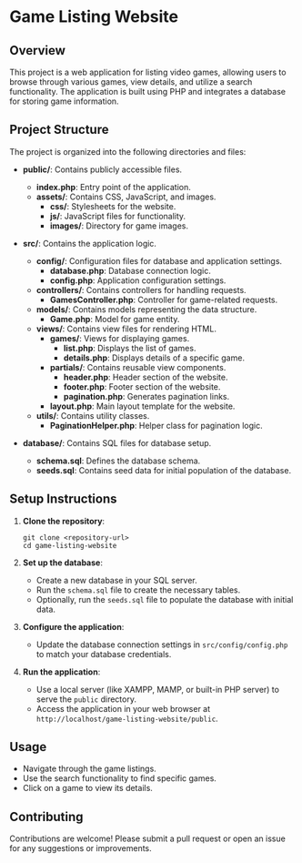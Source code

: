 # Game Listing Website

## Overview
This project is a web application for listing video games, allowing users to browse through various games, view details, and utilize a search functionality. The application is built using PHP and integrates a database for storing game information.

## Project Structure
The project is organized into the following directories and files:

- **public/**: Contains publicly accessible files.
  - **index.php**: Entry point of the application.
  - **assets/**: Contains CSS, JavaScript, and images.
    - **css/**: Stylesheets for the website.
    - **js/**: JavaScript files for functionality.
    - **images/**: Directory for game images.

- **src/**: Contains the application logic.
  - **config/**: Configuration files for database and application settings.
    - **database.php**: Database connection logic.
    - **config.php**: Application configuration settings.
  - **controllers/**: Contains controllers for handling requests.
    - **GamesController.php**: Controller for game-related requests.
  - **models/**: Contains models representing the data structure.
    - **Game.php**: Model for game entity.
  - **views/**: Contains view files for rendering HTML.
    - **games/**: Views for displaying games.
      - **list.php**: Displays the list of games.
      - **details.php**: Displays details of a specific game.
    - **partials/**: Contains reusable view components.
      - **header.php**: Header section of the website.
      - **footer.php**: Footer section of the website.
      - **pagination.php**: Generates pagination links.
    - **layout.php**: Main layout template for the website.
  - **utils/**: Contains utility classes.
    - **PaginationHelper.php**: Helper class for pagination logic.

- **database/**: Contains SQL files for database setup.
  - **schema.sql**: Defines the database schema.
  - **seeds.sql**: Contains seed data for initial population of the database.

## Setup Instructions
1. **Clone the repository**:
   ```
   git clone <repository-url>
   cd game-listing-website
   ```

2. **Set up the database**:
   - Create a new database in your SQL server.
   - Run the `schema.sql` file to create the necessary tables.
   - Optionally, run the `seeds.sql` file to populate the database with initial data.

3. **Configure the application**:
   - Update the database connection settings in `src/config/config.php` to match your database credentials.

4. **Run the application**:
   - Use a local server (like XAMPP, MAMP, or built-in PHP server) to serve the `public` directory.
   - Access the application in your web browser at `http://localhost/game-listing-website/public`.

## Usage
- Navigate through the game listings.
- Use the search functionality to find specific games.
- Click on a game to view its details.

## Contributing
Contributions are welcome! Please submit a pull request or open an issue for any suggestions or improvements.